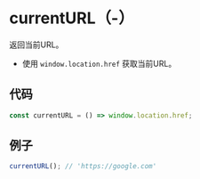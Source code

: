 # currentURL（-）

返回当前URL。

- 使用 `window.location.href` 获取当前URL。

## 代码

```js
const currentURL = () => window.location.href;
```

## 例子

```js
currentURL(); // 'https://google.com'
```
